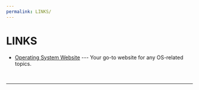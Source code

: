 ```yaml
---
permalink: LINKS/
---
```


# LINKS

* [Operating System Website](https://os.vlsm.org/) --- 
Your go-to website for any OS-related topics.
<br>
<hr>

